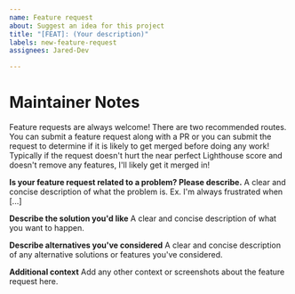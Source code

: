 ```yaml
---
name: Feature request
about: Suggest an idea for this project
title: "[FEAT]: (Your description)"
labels: new-feature-request
assignees: Jared-Dev

---
```


# Maintainer Notes
Feature requests are always welcome! There are two recommended routes. You can submit a feature request along with a PR or you can submit the request to determine if it is likely to get merged before doing any work! Typically if the request doesn't hurt the near perfect Lighthouse score and doesn't remove any features, I'll likely get it merged in!

**Is your feature request related to a problem? Please describe.**
A clear and concise description of what the problem is. Ex. I'm always frustrated when [...]

**Describe the solution you'd like**
A clear and concise description of what you want to happen.

**Describe alternatives you've considered**
A clear and concise description of any alternative solutions or features you've considered.

**Additional context**
Add any other context or screenshots about the feature request here.
